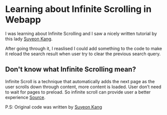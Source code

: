 # Learning about Infinite Scrolling in Webapp

I was learning about Infinite Scrolling and I saw a nicely written tutorial by this lady [Suyeon Kang](https://medium.com/suyeonme/react-how-to-implement-an-infinite-scroll-749003e9896a).

After going through it, I reaslised I could add something to the code to make it reload the search result when user try to clear the previous search query.

## Don't know what Infinite Scrolling mean?
Infinite Scroll is a technique that automatically adds the next page as the user scrolls down through content, more content is loaded. User don’t need to wait for pages to preload. So infinite scroll can provide user a better experience [Source](https://medium.com/suyeonme/react-how-to-implement-an-infinite-scroll-749003e9896a).


P.S: Original code was written by [Suyeon Kang](https://github.com/suyeonme)

